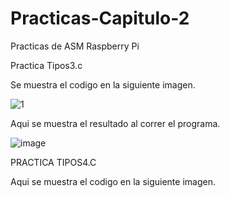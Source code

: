 # Practicas-Capitulo-2
Practicas de ASM Raspberry Pi 

Practica Tipos3.c

Se muestra el codigo en la siguiente imagen.

![1](https://user-images.githubusercontent.com/54882313/119865681-c7d48200-bed0-11eb-9ad4-18c25f63a6da.png)


Aqui se muestra el resultado al correr el programa.

![image](https://user-images.githubusercontent.com/54882313/119866355-94462780-bed1-11eb-8942-8afd3ab69d21.png)


PRACTICA TIPOS4.C

Aqui se muestra el codigo en la siguiente imagen.



